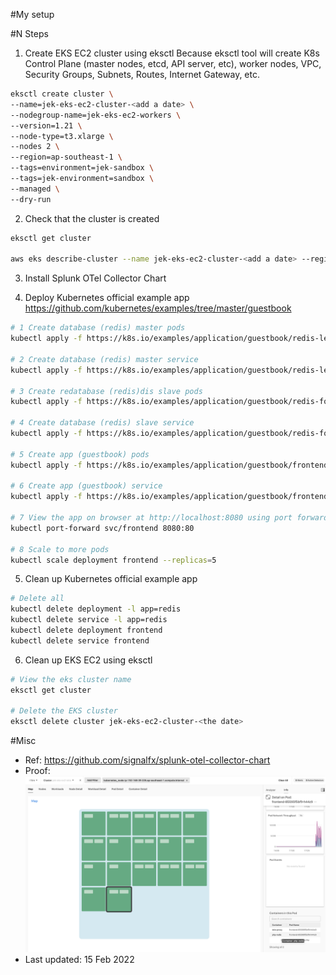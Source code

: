 #My setup


#N Steps
1. Create EKS EC2 cluster using eksctl
Because eksctl tool will create K8s Control Plane (master nodes, etcd, API server, etc), worker nodes, VPC, Security Groups, Subnets, Routes, Internet Gateway, etc.
```bash
eksctl create cluster \
--name=jek-eks-ec2-cluster-<add a date> \
--nodegroup-name=jek-eks-ec2-workers \
--version=1.21 \
--node-type=t3.xlarge \
--nodes 2 \
--region=ap-southeast-1 \
--tags=environment=jek-sandbox \
--tags=jek-environment=sandbox \
--managed \
--dry-run
```


2. Check that the cluster is created
```bash
eksctl get cluster

aws eks describe-cluster --name jek-eks-ec2-cluster-<add a date> --region ap-southeast-1
```

3. Install Splunk OTel Collector Chart


4. Deploy Kubernetes official example app https://github.com/kubernetes/examples/tree/master/guestbook
```bash
# 1 Create database (redis) master pods
kubectl apply -f https://k8s.io/examples/application/guestbook/redis-leader-deployment.yaml

# 2 Create database (redis) master service
kubectl apply -f https://k8s.io/examples/application/guestbook/redis-leader-service.yaml

# 3 Create redatabase (redis)dis slave pods
kubectl apply -f https://k8s.io/examples/application/guestbook/redis-follower-deployment.yaml

# 4 Create database (redis) slave service
kubectl apply -f https://k8s.io/examples/application/guestbook/redis-follower-service.yaml

# 5 Create app (guestbook) pods
kubectl apply -f https://k8s.io/examples/application/guestbook/frontend-deployment.yaml

# 6 Create app (guestbook) service
kubectl apply -f https://k8s.io/examples/application/guestbook/frontend-service.yaml

# 7 View the app on browser at http://localhost:8080 using port forwarding
kubectl port-forward svc/frontend 8080:80

# 8 Scale to more pods
kubectl scale deployment frontend --replicas=5
```

5. Clean up Kubernetes official example app
```bash
# Delete all
kubectl delete deployment -l app=redis
kubectl delete service -l app=redis
kubectl delete deployment frontend
kubectl delete service frontend
```

6. Clean up EKS EC2 using eksctl
```bash
# View the eks cluster name
eksctl get cluster

# Delete the EKS cluster
eksctl delete cluster jek-eks-ec2-cluster-<the date>
```

#Misc

- Ref: https://github.com/signalfx/splunk-otel-collector-chart
- Proof: ![proof](proof.png "working proof")
- Last updated: 15 Feb 2022